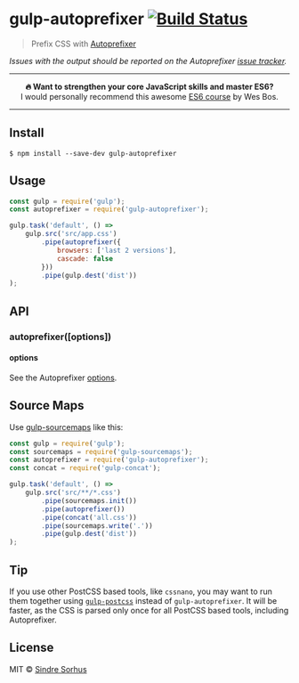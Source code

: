 # gulp-autoprefixer [![Build Status](https://travis-ci.org/sindresorhus/gulp-autoprefixer.svg?branch=master)](https://travis-ci.org/sindresorhus/gulp-autoprefixer)

> Prefix CSS with [Autoprefixer](https://github.com/postcss/autoprefixer)

*Issues with the output should be reported on the Autoprefixer [issue tracker](https://github.com/postcss/autoprefixer/issues).*

---

<p align="center"><b>🔥 Want to strengthen your core JavaScript skills and master ES6?</b><br>I would personally recommend this awesome <a href="https://ES6.io/friend/AWESOME">ES6 course</a> by Wes Bos.</p>

---


## Install

```
$ npm install --save-dev gulp-autoprefixer
```


## Usage

```js
const gulp = require('gulp');
const autoprefixer = require('gulp-autoprefixer');

gulp.task('default', () =>
	gulp.src('src/app.css')
		.pipe(autoprefixer({
			browsers: ['last 2 versions'],
			cascade: false
		}))
		.pipe(gulp.dest('dist'))
);
```


## API

### autoprefixer([options])

#### options

See the Autoprefixer [options](https://github.com/postcss/autoprefixer#options).


## Source Maps

Use [gulp-sourcemaps](https://github.com/floridoo/gulp-sourcemaps) like this:

```js
const gulp = require('gulp');
const sourcemaps = require('gulp-sourcemaps');
const autoprefixer = require('gulp-autoprefixer');
const concat = require('gulp-concat');

gulp.task('default', () =>
	gulp.src('src/**/*.css')
		.pipe(sourcemaps.init())
		.pipe(autoprefixer())
		.pipe(concat('all.css'))
		.pipe(sourcemaps.write('.'))
		.pipe(gulp.dest('dist'))
);
```


## Tip

If you use other PostCSS based tools, like `cssnano`, you may want to run them together using [`gulp-postcss`](https://github.com/postcss/autoprefixer#gulp) instead of `gulp-autoprefixer`. It will be faster, as the CSS is parsed only once for all PostCSS based tools, including Autoprefixer.


## License

MIT © [Sindre Sorhus](https://sindresorhus.com)
